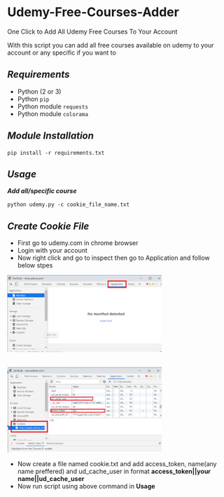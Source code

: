 # Udemy-Free-Courses-Adder
One Click to Add All Udemy Free Courses To Your Account

With this script you can add all free courses available on udemy to your account or any specific if you want to

## ***Requirements***

- Python (2 or 3)
- Python `pip`
- Python module `requests`
- Python module `colorama`

## ***Module Installation***

	pip install -r requirements.txt

## ***Usage***

***Add all/specific course***

    python udemy.py -c cookie_file_name.txt

## ***Create Cookie File***

- First go to udemy.com in chrome browser
- Login with your account
- Now right click and go to inspect then go to Application and follow below stpes


<img src="images/image1.png" width=70% height=50%></img><br><br>
 
 
<img src="images/image2.png" width=70% height=50%></img>

- Now create a file named cookie.txt and add access_token, name(any name preffered) and ud_cache_user in format **access_token||your name||ud_cache_user**
- Now run script using above command in **Usage**
